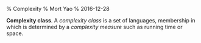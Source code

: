 % Complexity
% Mort Yao
% 2016-12-28

**Complexity class**. A *complexity class* is a set of languages, membership in which is determined by a *complexity measure* such as running time or space.
